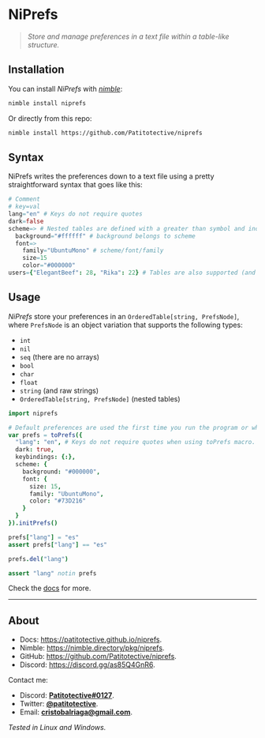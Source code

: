 # NiPrefs
> _Store and manage preferences in a text file within a table-like structure._

## Installation
You can install _NiPrefs_ with [_nimble_](https://nimble.directory):
```sh
nimble install niprefs
```
Or directly from this repo:
```sh
nimble install https://github.com/Patitotective/niprefs
```

## Syntax
NiPrefs writes the preferences down to a text file using a pretty straightforward syntax that goes like this:
```nim
# Comment
# key=val
lang="en" # Keys do not require quotes
dark=false
scheme=> # Nested tables are defined with a greater than symbol and indentation-in
  background="#ffffff" # background belongs to scheme
  font=>
    family="UbuntuMono" # scheme/font/family
    size=15
    color="#000000"
users={"ElegantBeef": 28, "Rika": 22} # Tables are also supported (and keys do require quotes inside tables)
```

## Usage
_NiPrefs_ store your preferences in an `OrderedTable[string, PrefsNode]`, where `PrefsNode` is an object variation that supports the following types:
- `int`
- `nil`
- `seq` (there are no arrays)
- `bool`
- `char`
- `float`
- `string` (and raw strings)
- `OrderedTable[string, PrefsNode]` (nested tables)


```nim
import niprefs

# Default preferences are used the first time you run the program or whenever the file gets deleted.
var prefs = toPrefs({
  "lang": "en", # Keys do not require quotes when using toPrefs macro.
  dark: true,
  keybindings: {:},
  scheme: {
    background: "#000000",
    font: {
      size: 15,
      family: "UbuntuMono",
      color: "#73D216"
    }
  }
}).initPrefs()

prefs["lang"] = "es"
assert prefs["lang"] == "es"

prefs.del("lang")

assert "lang" notin prefs
```

Check the [docs](https://patitotective.github.io/niprefs) for more.

***

## About
- Docs: https://patitotective.github.io/niprefs.
- Nimble: https://nimble.directory/pkg/niprefs.
- GitHub: https://github.com/Patitotective/niprefs.
- Discord: https://discord.gg/as85Q4GnR6.

Contact me:
- Discord: [**Patitotective#0127**](https://discord.com/users/762008715162419261).
- Twitter: [**@patitotective**](https://twitter.com/patitotective).
- Email: **cristobalriaga@gmail.com**.

_Tested in Linux and Windows._  
